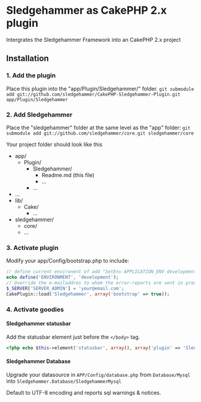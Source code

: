 # Sledgehammer as CakePHP 2.x plugin #

Intergrates the Sledgehammer Framework into an CakePHP 2.x project

## Installation ##

### 1. Add the plugin  ###

Place this plugin into the "app/Plugin/Sledgehammer/" folder.
``` git submodule add git://github.com/sledgehammer/CakePHP-Sledgehammer-Plugin.git app/Plugin/Sledgehammer ```


### 2. Add Sledgehammer  ###
Place the "sledgehammer" folder at the same level as the "app" folder:
``` git submodule add git://github.com/sledgehammer/core.git sledgehammer/core ```

Your project folder should look like this

 - app/
   - Plugin/
     - Sledgehammer/
       - Readme.md (this file)
       - ...
     - ...
  - ...
 - lib/
   - Cake/
     - ...
 - sledgehammer/
    - core/
    - ...


### 3. Activate plugin ###

Modify your app/Config/bootstrap.php to include:

```php
// define current environent of add "SetEnv APPLICATION_ENV development" to your httpd.conf or .htaccess
echo define('ENVIRONMENT', 'development');
// Override the e-mailaddres to whom the error-reports are sent in production mode.
$_SERVER['SERVER_ADMIN'] = 'your@email.com';
CakePlugin::load('Sledgehammer', array('bootstrap' => true));
```
### 4. Activate goodies ###

#### Sledgehammer statusbar ####

Add the statusbar element just before the `</body>` tag.

```php
<?php echo $this->element('statusbar', array(), array('plugin' => 'Sledgehammer')); ?>
```

#### Sledgehammer Database ####

Upgrade your datasource in `APP/Config/database.php` from `Database/Mysql` into `Sledgehammer.Database/SledgehammerMysql`

Default to UTF-8 encoding and reports sql warnings & notices.